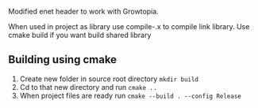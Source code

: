 Modified enet header to work with Growtopia.

When used in project as library use compile-<os>.x to compile link library.
Use cmake build if you want build shared library

## Building using cmake

1. Create new folder in source root directory ``mkdir build``
2. Cd to that new directory and run ``cmake ..``
3. When project files are ready run ``cmake --build . --config Release``